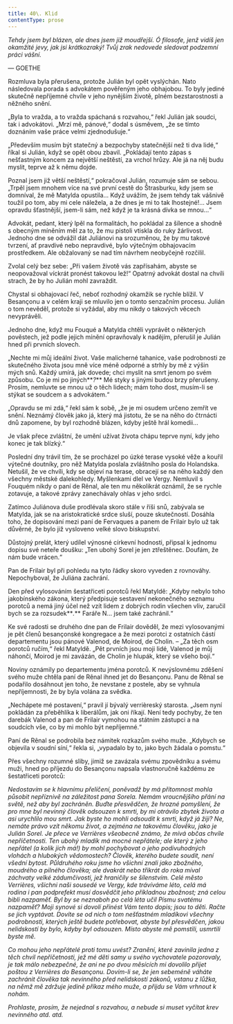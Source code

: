 ```yaml
---
title: 40\. Klid
contentType: prose
---
```


_Tehdy jsem byl blázen, ale dnes jsem již moudřejší. Ó filosofe, jenž vidíš jen okamžité jevy, jak jsi krátkozraký! Tvůj zrak nedovede sledovat podzemní práci vášní._

— GOETHE

Rozmluva byla přerušena, protože Julián byl opět vyslýchán. Nato následovala porada s advokátem pověřeným jeho obhajobou. To byly jediné skutečně nepříjemné chvíle v jeho nynějším životě, plném bezstarostnosti a něžného snění.

„Byla to vražda, a to vražda spáchaná s rozvahou,“ řekl Julián jak soudci, tak i advokátovi. „Mrzí mě, pánové,“ dodal s úsměvem, „že se tímto doznáním vaše práce velmi zjednodušuje.“

„Především musím být statečný a bezpochyby statečnější než ti dva lidé,“ říkal si Julián, když se opět obou zbavil. „Pokládají tento zápas s nešťastným koncem za největší neštěstí, za vrchol hrůzy. Ale já na něj budu myslit, teprve až k němu dojde.

Poznal jsem již větší neštěstí,“ pokračoval Julián, rozumuje sám se sebou. „Trpěl jsem mnohem více na své první cestě do Štrasburku, kdy jsem se domníval, že mě Matylda opustila… Když uvážím, že jsem tehdy tak vášnivě toužil po tom, aby mi cele náležela, a že dnes je mi to tak lhostejné!… Jsem opravdu šťastnější, jsem-li sám, než když je ta krásná dívka se mnou…“

Advokát, pedant, který lpěl na formalitách, ho pokládal za šílence a shodně s obecným míněním měl za to, že mu pistoli vtiskla do ruky žárlivost. Jednoho dne se odvážil dát Juliánovi na srozuměnou, že by mu takové tvrzení, ať pravdivé nebo nepravdivé, bylo výtečným obhajovacím prostředkem. Ale obžalovaný se nad tím návrhem neobyčejně rozčilil.

Zvolal celý bez sebe: „Při vašem životě vás zapřísahám, abyste se neopovažoval víckrát pronést takovou lež!“ Opatrný advokát dostal na chvíli strach, že by ho Julián mohl zavraždit.

Chystal si obhajovací řeč, neboť rozhodný okamžik se rychle blížil. V Besançonu a v celém kraji se mluvilo jen o tomto senzačním procesu. Julián o tom nevěděl, protože si vyžádal, aby mu nikdy o takových věcech nevyprávěli.

Jednoho dne, když mu Fouqué a Matylda chtěli vyprávět o některých pověstech, jež podle jejich mínění opravňovaly k nadějím, přerušil je Julián hned při prvních slovech.

„Nechte mi můj ideální život. Vaše malicherné tahanice, vaše podrobnosti ze skutečného života jsou mně více méně odporné a strhly by mě z výšin mých snů. Každý umírá, jak dovede; chci myslit na smrt jenom po svém způsobu. Co je mi po jiných**_?_** Mé styky s jinými budou brzy přerušeny. Prosím, nemluvte se mnou už o těch lidech; mám toho dost, musím-li se stýkat se soudcem a s advokátem.“

„Opravdu se mi zdá,“ řekl sám k sobě, „že je mi osudem určeno zemřít ve snění. Neznámý člověk jako já, který má jistotu, že se na něho do čtrnácti dnů zapomene, by byl rozhodně blázen, kdyby ještě hrál komedii…

Je však přece zvláštní, že umění užívat života chápu teprve nyní, kdy jeho konec je tak blízký.“

Poslední dny trávil tím, že se procházel po úzké terase vysoké věže a kouřil výtečné doutníky, pro něž Matylda poslala zvláštního posla do Holandska. Netušil, že ve chvíli, kdy se objeví na terase, obracejí se na něho každý den všechny městské dalekohledy. Myšlenkami dlel ve Vergy. Nemluvil s Fouquém nikdy o paní de Rênal, ale ten mu několikrát oznámil, že se rychle zotavuje, a takové zprávy zanechávaly ohlas v jeho srdci.

Zatímco Juliánova duše prodlévala skoro stále v říši snů, zabývala se Matylda, jak se na aristokratické srdce sluší, pouze skutečností. Dosáhla toho, že dopisování mezi paní de Fervaques a panem de Frilair bylo už tak důvěrné, že bylo již vysloveno velké slovo biskupství.

Důstojný prelát, který udílel výnosné církevní hodnosti, připsal k jednomu dopisu své neteře doušku: „Ten ubohý Sorel je jen ztřeštěnec. Doufám, že nám bude vrácen.“

Pan de Frilair byl při pohledu na tyto řádky skoro vyveden z rovnováhy. Nepochyboval, že Juliána zachrání.

Den před vylosováním šestatřiceti porotců řekl Matyldě: „Kdyby nebylo toho jakobínského zákona, který předpisuje sestavení nekonečného seznamu porotců a nemá jiný účel než vzít lidem z dobrých rodin všechen vliv, zaručil bych se za rozsudek**_._** Faráře N… jsem také zachránil.“

Ke své radosti se druhého dne pan de Frilair dověděl, že mezi vylosovanými je pět členů besançonské kongregace a že mezi porotci z ostatních částí departementu jsou pánové Valenod, de Moirod, de Cholin. – „Za těch osm porotců ručím,“ řekl Matyldě. „Pět prvních jsou moji lidé, Valenod je můj náhončí, Moirod je mi zavázán, de Cholin je hlupák, který se všeho bojí.“

Noviny oznámily po departementu jména porotců. K nevýslovnému zděšení svého muže chtěla paní de Rênal ihned jet do Besançonu. Panu de Rênal se podařilo dosáhnout jen toho, že nevstane z postele, aby se vyhnula nepříjemnosti, že by byla volána za svědka.

„Nechápete mé postavení,“ pravil jí bývalý verrièreský starosta. „Jsem nyní pokládán za přeběhlíka k liberálům, jak oni říkají. Není tedy pochyby, že ten darebák Valenod a pan de Frilair vymohou na státním zástupci a na soudcích vše, co by mi mohlo být nepříjemné.“

Paní de Rênal se podrobila bez námitek rozkazům svého muže. „Kdybych se objevila v soudní síní,“ řekla si, „vypadalo by to, jako bych žádala o pomstu.“

Přes všechny rozumné sliby, jimiž se zavázala svému zpovědníku a svému muži, hned po příjezdu do Besançonu napsala vlastnoručně každému ze šestatřiceti porotců:

_Nedostavím se k hlavnímu přelíčení, poněvadž by má přítomnost mohla působit nepříznivě na záležitost pana Sorela. Nemám vroucnějšího přání na světě, než aby byl zachráněn. Buďte přesvědčen, že hrozné pomyšlení, že pro mne byl nevinný člověk odsouzen k smrti, by mi otrávilo zbytek života a asi urychlilo mou smrt. Jak byste ho mohli odsoudit k smrti, když já žiji? Ne, nemáte právo vzít někomu život, a zejména ne takovému člověku, jako je Julián Sorel. Je přece ve Verrières všeobecně známo, že mívá občas chvíle nepříčetnosti. Ten ubohý mladík má mocné nepřátele; ale který z jeho nepřátel (a kolik jich má!) by mohl pochybovat o jeho podivuhodných vlohách a hlubokých vědomostech? Člověk, kterého budete soudit, není všední bytost. Půldruhého roku jsme ho všichni znali jako zbožného, moudrého a pilného člověka; ale dvakrát nebo třikrát do roka míval záchvaty velké zádumčivosti, jež hraničily se šílenstvím. Celé město Verrières, všichni naši sousedé ve Vergy, kde trávíváme léto, celá má rodina i pan podprefekt musí dosvědčit jeho příkladnou zbožnost; zná celou bibli nazpaměť. Byl by se neznaboh po celá léta učil Písmu svatému nazpaměť? Moji synové si dovolí přinést Vám tento dopis; jsou to děti. Račte se jich vyptávat. Dovíte se od nich o tom nešťastném mladíkovi všechny podrobnosti, kterých ještě budete potřebovat, abyste byl přesvědčen, jakou nelidskostí by bylo, kdyby byl odsouzen. Místo abyste mě pomstili, usmrtili byste mě._

_Co mohou jeho nepřátelé proti tomu uvést? Zranění, které zavinila jedna z těch chvil nepříčetnosti, jež mé děti samy u svého vychovatele pozorovaly, je tak málo nebezpečné, že ani ne po dvou měsících mi dovolilo přijet poštou z Verrières do Besançonu. Dovím-li se, že jen sebeméně váháte zachránit člověka tak nevinného před nelidskostí zákonů, vstanu z lůžka, na němž mě zdržuje jedině příkaz mého muže, a přijdu se Vám vrhnout k nohám._

_Prohlaste, prosím, že nejednal s rozvahou, a nebude si muset vyčítat krev nevinného atd. atd._
